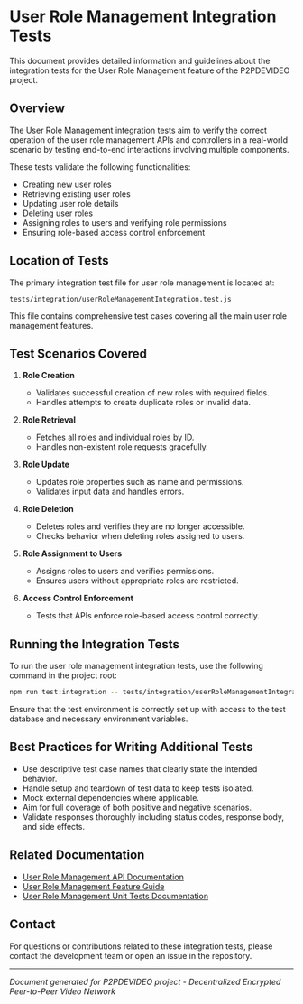 # User Role Management Integration Tests

This document provides detailed information and guidelines about the integration tests for the User Role Management feature of the P2PDEVIDEO project.

## Overview

The User Role Management integration tests aim to verify the correct operation of the user role management APIs and controllers in a real-world scenario by testing end-to-end interactions involving multiple components.

These tests validate the following functionalities:

- Creating new user roles
- Retrieving existing user roles
- Updating user role details
- Deleting user roles
- Assigning roles to users and verifying role permissions
- Ensuring role-based access control enforcement

## Location of Tests

The primary integration test file for user role management is located at:

`tests/integration/userRoleManagementIntegration.test.js`

This file contains comprehensive test cases covering all the main user role management features.

## Test Scenarios Covered

1. **Role Creation**
   - Validates successful creation of new roles with required fields.
   - Handles attempts to create duplicate roles or invalid data.

2. **Role Retrieval**
   - Fetches all roles and individual roles by ID.
   - Handles non-existent role requests gracefully.

3. **Role Update**
   - Updates role properties such as name and permissions.
   - Validates input data and handles errors.

4. **Role Deletion**
   - Deletes roles and verifies they are no longer accessible.
   - Checks behavior when deleting roles assigned to users.

5. **Role Assignment to Users**
   - Assigns roles to users and verifies permissions.
   - Ensures users without appropriate roles are restricted.

6. **Access Control Enforcement**
   - Tests that APIs enforce role-based access control correctly.

## Running the Integration Tests

To run the user role management integration tests, use the following command in the project root:

```bash
npm run test:integration -- tests/integration/userRoleManagementIntegration.test.js
```

Ensure that the test environment is correctly set up with access to the test database and necessary environment variables.

## Best Practices for Writing Additional Tests

- Use descriptive test case names that clearly state the intended behavior.
- Handle setup and teardown of test data to keep tests isolated.
- Mock external dependencies where applicable.
- Aim for full coverage of both positive and negative scenarios.
- Validate responses thoroughly including status codes, response body, and side effects.

## Related Documentation

- [User Role Management API Documentation](./user_role_management_api.md)
- [User Role Management Feature Guide](./user_role_management_guide.md)
- [User Role Management Unit Tests Documentation](./user_role_management.md)

## Contact

For questions or contributions related to these integration tests, please contact the development team or open an issue in the repository.

---

*Document generated for P2PDEVIDEO project - Decentralized Encrypted Peer-to-Peer Video Network*